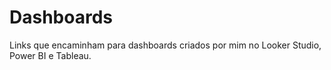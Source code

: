 # Dashboards
Links que encaminham para dashboards criados por mim no Looker Studio, Power BI e Tableau.
